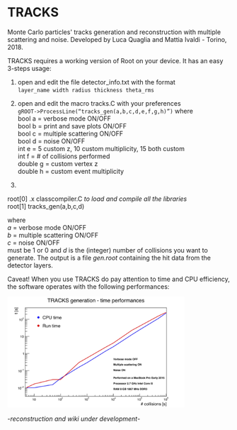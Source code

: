 # TRACKS

Monte Carlo particles' tracks generation and reconstruction with multiple scattering and noise. Developed by Luca Quaglia and Mattia Ivaldi - Torino, 2018.  

TRACKS requires a working version of Root on your device. It has an easy 3-steps usage:
1. open and edit the file detector_info.txt with the format  
`layer_name width radius thickness theta_rms`

2. open and edit the macro tracks.C with your preferences  
`gROOT->ProcessLine(“tracks_gen(a,b,c,d,e,f,g,h)”)` where  
bool a = verbose mode ON/OFF  
bool b = print and save plots ON/OFF  
bool c = multiple scattering ON/OFF    
bool d = noise ON/OFF  
int e = 5 custom z, 10 custom multiplicity, 15 both custom  
int f = # of collisions performed  
double g = custom vertex z  
double h = custom event multiplicity

3.

root[0] .x classcompiler.C _to load and compile all the libraries_  
root[1] tracks_gen(a,b,c,d)

where  
_a_ = verbose mode ON/OFF  
_b_ = multiple scattering ON/OFF  
_c_ = noise ON/OFF  
must be 1 or 0 and _d_ is the (integer) number of collisions you want to generate. The output is a file _gen.root_ containing the hit data from the detector layers.

Caveat! When you use TRACKS do pay attention to time and CPU efficiency, the software operates with the following performances:

<img src="https://github.com/mattiaivaldi/TRACKS/blob/TRACKSinprogress/c_perform.jpg" alt="alt text" width="400" height="250">

-_reconstruction and wiki under development_-
